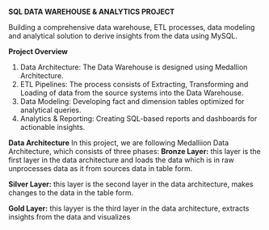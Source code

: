 **SQL DATA WAREHOUSE & ANALYTICS PROJECT**

Building a comprehensive data warehouse, ETL processes, data modeling and analytical solution to derive insights from the data using MySQL.

**Project Overview**
1. Data Architecture: The Data Warehouse is designed using Medallion Architecture.
2. ETL Pipelines: The process consists of Extracting, Transforming and Loading of data from the source systems into the Data Warehouse.
3. Data Modeling: Developing fact and dimension tables optimized for analytical queries.
4. Analytics & Reporting: Creating SQL-based reports and dashboards for actionable insights.

**Data Architecture**
In this project, we are following Medalliion Data Architecture, which consists of three phases:
**Bronze Layer:**
this layer is the first layer in the data architecture and loads the data which is in raw unprocesses data as it from sources data in table form.

**Silver Layer:**
this layer is the second layer in the data architecture, makes changes to the data in the table form.

**Gold Layer:**
this layyer is the third layer in the data architecture, extracts insights from the data and visualizes
